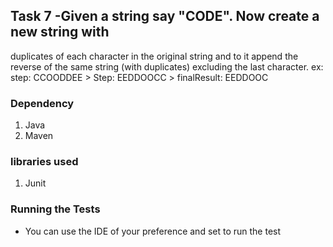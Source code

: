 ## Task 7 -Given a string say "CODE". Now create a new string with 
duplicates of each character in the original string and to it append 
the reverse of the same string (with duplicates) excluding the last 
character.
ex: step: CCOODDEE > Step: EEDDOOCC > finalResult: EEDDOOC


### Dependency
1. Java
2. Maven

### libraries used
1. Junit

### Running the Tests
* You can use the IDE of your preference and set to run the test